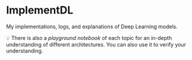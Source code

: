 # ImplementDL

My implementations, logs, and explanations of Deep Learning models. 

💡 There is also a _playground notebook_ of each topic for an in-depth understanding of different architectures. You can also use it to verify your understanding.
